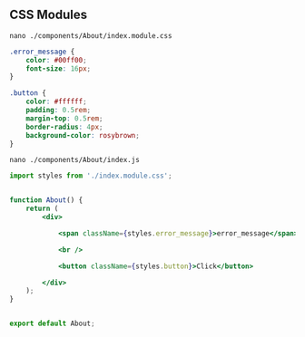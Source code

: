 ## CSS Modules
`nano ./components/About/index.module.css`
```css
.error_message {
	color: #00ff00;
	font-size: 16px;
}

.button {
	color: #ffffff;
	padding: 0.5rem;
	margin-top: 0.5rem;
	border-radius: 4px;
	background-color: rosybrown;
}
```


`nano ./components/About/index.js`
```jsx
import styles from './index.module.css';


function About() {
    return (
        <div>

            <span className={styles.error_message}>error_message</span>

            <br />

            <button className={styles.button}>Click</button>

        </div>
    );
}


export default About;
```
